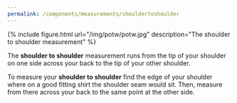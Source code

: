 ```yaml
---
permalink: /components/measurements/shouldertoshoulder
---
```

{% include figure.html url="/img/potw/potw.jpg" description="The shoulder to shoulder measurement" %}

The **shoulder to shoulder** measurement runs from the tip of your shoulder on one side across your back to the tip of your other shoulder.

To measure your **shoulder to shoulder** find the edge of your shoulder where on a good fitting shirt the shoulder seam would sit.
Then, measure from there across your back to the same point at the other side.

